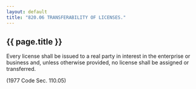 ```yaml
---
layout: default 
title: "820.06 TRANSFERABILITY OF LICENSES."
---
```


{{ page.title }}
----------------

Every license shall be issued to a real party in interest in the
enterprise or business and, unless otherwise provided, no license shall
be assigned or transferred.

(1977 Code Sec. 110.05)
